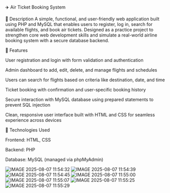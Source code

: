 ✈️ Air Ticket Booking System


📄 Description
A simple, functional, and user-friendly web application built using PHP and MySQL that enables users to register, log in, search for available flights, and book air tickets. Designed as a practice project to strengthen core web development skills and simulate a real-world airline booking system with a secure database backend.

🚀 Features

User registration and login with form validation and authentication

Admin dashboard to add, edit, delete, and manage flights and schedules

Users can search for flights based on criteria like destination, date, and time

Ticket booking with confirmation and user-specific booking history

Secure interaction with MySQL database using prepared statements to prevent SQL injection

Clean, responsive user interface built with HTML and CSS for seamless experience across devices

🔧 Technologies Used


Frontend: HTML, CSS

Backend: PHP

Database: MySQL (managed via phpMyAdmin)




![IMAGE 2025-08-07 11:54:32](https://github.com/user-attachments/assets/e8893059-68b3-4de8-ab3f-e41e702caac5)
![IMAGE 2025-08-07 11:54:39](https://github.com/user-attachments/assets/d7ff736f-54d5-40c6-b37d-600492764f9f)
![IMAGE 2025-08-07 11:54:45](https://github.com/user-attachments/assets/71f89f5d-803e-46e3-8212-8c7b2163f273)
![IMAGE 2025-08-07 11:55:00](https://github.com/user-attachments/assets/6ffab9af-8665-4a1d-83a5-bb030284d59f)
![IMAGE 2025-08-07 11:55:07](https://github.com/user-attachments/assets/689d1e15-ae0f-4ea1-bac0-24376400c078)
![IMAGE 2025-08-07 11:55:25](https://github.com/user-attachments/assets/afddad4c-ef47-4ba8-bb9c-4c0af4e69277)
![IMAGE 2025-08-07 11:55:29](https://github.com/user-attachments/assets/8ca0120f-6ea1-43b4-a17b-6d655b4e1f3f)
